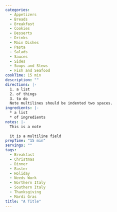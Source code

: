 ```yaml
---
categories:
  - Appetizers
  - Breads
  - Breakfast
  - Cookies
  - Desserts
  - Drinks
  - Main Dishes
  - Pasta
  - Salads
  - Sauces
  - Sides
  - Soups and Stews
  - Fish and Seafood
cookTime: 15 min
description: ""
directions: |-
  1. a list
  2. of things
  3. to do
  Note multilines should be indented two spaces.
ingredients: |-
  * a list 
  * of ingredients 
notes: |-
  This is a note
  
  it is a multiline field
prepTime: "15 min"
servings: ""
tags:
  - Breakfast
  - Christmas
  - Dinner
  - Easter
  - Holiday
  - Needs Work
  - Northern Italy
  - Southern Italy
  - Thanksgiving
  - Mardi Gras
title: "A Title"
---
```

